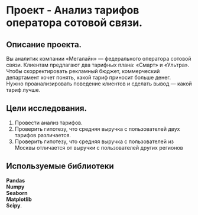 # Проект - Анализ тарифов оператора сотовой связи.


## Описание проекта.

Вы аналитик компании «Мегалайн» — федерального оператора сотовой связи. Клиентам предлагают два тарифных плана: «Смарт» и «Ультра». Чтобы скорректировать рекламный бюджет, коммерческий департамент хочет понять, какой тариф приносит больше денег.\
Нужно проанализировать поведение клиентов и сделать вывод — какой тариф лучше.


## Цели исследования.

1. Провести анализ тарифов.
2. Проверить гипотезу, что средняя выручка с пользователей двух тарифов различается.
3. Проверить гипотезу, что средняя выручка с пользователей из Москвы отличается от выручки с пользователей других регионов


## Используемые библиотеки
**Pandas**\
**Numpy**\
**Seaborn**\
**Matplotlib**\
**Scipy**.
